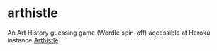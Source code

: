 # arthistle
An Art History guessing game (Wordle spin-off) accessible at Heroku instance [Arthistle](https://arthistle.herokuapp.com/)

